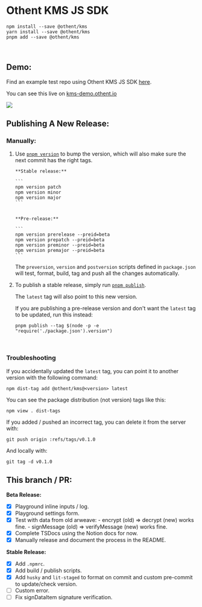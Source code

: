 # Othent KMS JS SDK

    npm install --save @othent/kms
    yarn install --save @othent/kms
    pnpm add --save @othent/kms

<br />

## Demo:

Find an example test repo using Othent KMS JS SDK [here](https://github.com/Othent/KMS-test-repo).

You can see this live on [kms-demo.othent.io](https://kms-demo.othent.io)

<img src="https://kms-demo.othent.io/othent-kms-demo-screenshot.png" />

<br />

## Publishing A New Release:

### Manually:

1.  Use [`pnpm version`](https://docs.npmjs.com/cli/v7/commands/npm-version) to bump the version, which will also make sure
    the next commit has the right tags.

        **Stable release:**

        ```
        npm version patch
        npm version minor
        npm version major
        ```


        **Pre-release:**

        ```
        npm version prerelease --preid=beta
        npm version prepatch --preid=beta
        npm version preminor --preid=beta
        npm version premajor --preid=beta
        ```

    The `preversion`, `version` and `postversion` scripts defined in `package.json` will test, format, build, tag and push all the changes automatically.

2.  To publish a stable release, simply run [`pnpm publish`](https://docs.npmjs.com/cli/v8/commands/npm-publish).

    The `latest` tag will also point to this new version.

    If you are publishing a pre-release version and don't want the `latest` tag to be updated, run this instead:

        pnpm publish --tag $(node -p -e "require('./package.json').version")

<br />

### Troubleshooting

If you accidentally updated the `latest` tag, you can point it to another version with the following command:

    npm dist-tag add @othent/kms@<version> latest

You can see the package distribution (not version) tags like this:

    npm view . dist-tags

If you added / pushed an incorrect tag, you can delete it from the server with:

    git push origin :refs/tags/v0.1.0

And locally with:

    git tag -d v0.1.0

## This branch / PR:

**Beta Release:**

- [x] Playground inline inputs / log.
- [x] Playground settings form.
- [x] Test with data from old arweave: - encrypt (old) => decrypt (new) works fine. - signMessage (old) => verifyMessage (new) works fine.
- [x] Complete TSDocs using the Notion docs for now.
- [x] Manually release and document the process in the README.

**Stable Release:**

- [x] Add `.npmrc`.
- [x] Add build / publish scripts.
- [x] Add `husky` and `lit-staged` to format on commit and custom pre-commit to update/check version.
- [ ] Custom error.
- [ ] Fix signDataItem signature verification.
